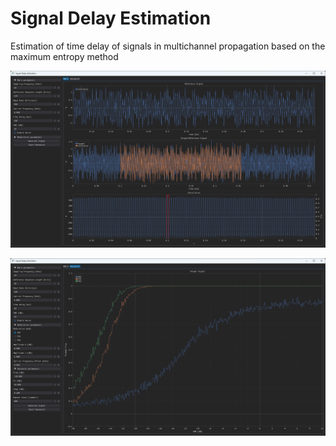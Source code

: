 # Signal Delay Estimation

Estimation of time delay of signals in multichannel propagation based on the maximum entropy method

![example.png](docs%2Fexample.png)

![research_example.png](docs%2Fresearch_example.png)
